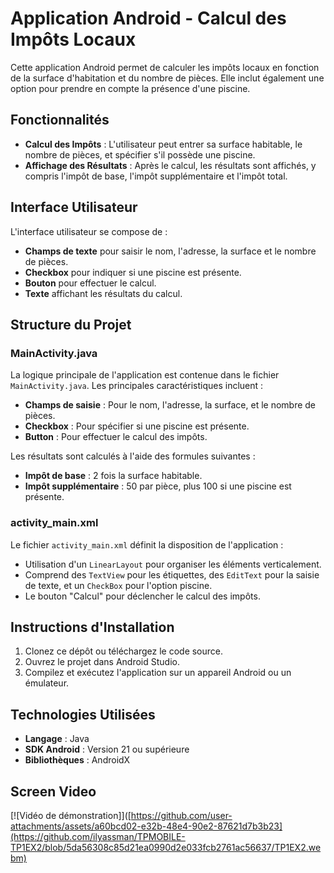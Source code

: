 # Application Android - Calcul des Impôts Locaux

Cette application Android permet de calculer les impôts locaux en fonction de la surface d'habitation et du nombre de pièces. Elle inclut également une option pour prendre en compte la présence d'une piscine.

## Fonctionnalités

- **Calcul des Impôts** : L'utilisateur peut entrer sa surface habitable, le nombre de pièces, et spécifier s'il possède une piscine.
- **Affichage des Résultats** : Après le calcul, les résultats sont affichés, y compris l'impôt de base, l'impôt supplémentaire et l'impôt total.

## Interface Utilisateur

L'interface utilisateur se compose de :
- **Champs de texte** pour saisir le nom, l'adresse, la surface et le nombre de pièces.
- **Checkbox** pour indiquer si une piscine est présente.
- **Bouton** pour effectuer le calcul.
- **Texte** affichant les résultats du calcul.

## Structure du Projet

### MainActivity.java

La logique principale de l'application est contenue dans le fichier `MainActivity.java`. Les principales caractéristiques incluent :

- **Champs de saisie** : Pour le nom, l'adresse, la surface, et le nombre de pièces.
- **Checkbox** : Pour spécifier si une piscine est présente.
- **Button** : Pour effectuer le calcul des impôts.

Les résultats sont calculés à l'aide des formules suivantes :

- **Impôt de base** : 2 fois la surface habitable.
- **Impôt supplémentaire** : 50 par pièce, plus 100 si une piscine est présente.

### activity_main.xml

Le fichier `activity_main.xml` définit la disposition de l'application :

- Utilisation d'un `LinearLayout` pour organiser les éléments verticalement.
- Comprend des `TextView` pour les étiquettes, des `EditText` pour la saisie de texte, et un `CheckBox` pour l'option piscine.
- Le bouton "Calcul" pour déclencher le calcul des impôts.

## Instructions d'Installation

1. Clonez ce dépôt ou téléchargez le code source.
2. Ouvrez le projet dans Android Studio.
3. Compilez et exécutez l'application sur un appareil Android ou un émulateur.

## Technologies Utilisées

- **Langage** : Java
- **SDK Android** : Version 21 ou supérieure
- **Bibliothèques** : AndroidX

## Screen Video
[![Vidéo de démonstration]]([https://github.com/user-attachments/assets/a60bcd02-e32b-48e4-90e2-87621d7b3b23](https://github.com/ilyassman/TPMOBILE-TP1EX2/blob/5da56308c85d21ea0990d2e033fcb2761ac56637/TP1EX2.webm)

